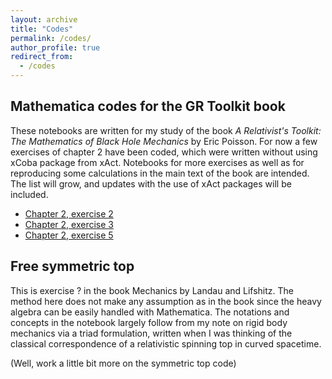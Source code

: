 ```yaml
---
layout: archive
title: "Codes"
permalink: /codes/
author_profile: true
redirect_from:
  - /codes
---
```


## Mathematica codes for the GR Toolkit book

These notebooks are written for my study of the book *A Relativist's Toolkit: The Mathematics of Black Hole Mechanics* by Eric Poisson. For now a few exercises of chapter 2 have been coded, which were written without using xCoba package from xAct. Notebooks for more exercises as well as for reproducing some calculations in the main text of the book are intended. The list will grow, and updates with the use of xAct packages will be included. 

- [Chapter 2, exercise 2](/files/GRnb/EP_chap2_2.nb)
- [Chapter 2, exercise 3](/files/GRnb/EP_chap2_3.nb)
- [Chapter 2, exercise 5](/files/GRnb/EP_chap2_5.nb)

## Free symmetric top 

This is exercise ? in the book Mechanics by Landau and Lifshitz. The method here does not make any assumption as in the book since the heavy algebra can be easily handled with Mathematica. The notations and concepts in the notebook largely follow from my note on rigid body mechanics via a triad formulation, written when I was thinking of the classical correspondence of a relativistic spinning top in curved spacetime. 

(Well, work a little bit more on the symmetric top code)
